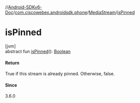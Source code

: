 //[Android-SDKv6-Doc](../../../index.md)/[com.ciscowebex.androidsdk.phone](../index.md)/[MediaStream](index.md)/[isPinned](is-pinned.md)

# isPinned

[jvm]\
abstract fun [isPinned](is-pinned.md)(): [Boolean](https://kotlinlang.org/api/latest/jvm/stdlib/kotlin/-boolean/index.html)

#### Return

True if this stream is already pinned. Otherwise, false.

#### Since

3.6.0
